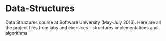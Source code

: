 # Data-Structures
Data Structures course at Software University (May-July 2016). Here are all the project files from labs and exersices - structures implementations and algorithms.
